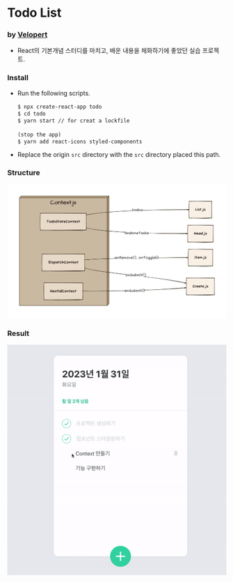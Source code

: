 

# Todo List 
### by [Velopert](https://react.vlpt.us/mashup-todolist/)

* React의 기본개념 스터디를 마치고, 배운 내용을 체화하기에 좋았던 실습 프로젝트.

### Install
* Run the following scripts.

   ```Shell
   $ npx create-react-app todo
   $ cd todo
   $ yarn start // for creat a lockfile

   (stop the app)
   $ yarn add react-icons styled-components
   ```
* Replace the origin `src` directory with the `src` directory placed this path. 

### Structure
<img src="../img/d2.png">

### Result 
<img src="../img/todo.gif">
